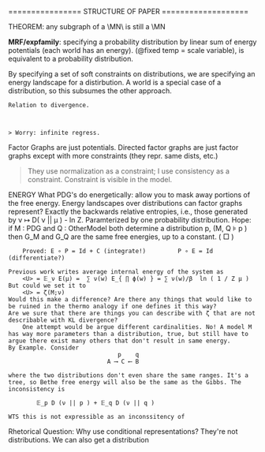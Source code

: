 
================ STRUCTURE OF PAPER ===================

THEOREM: any subgraph of a \MN\ is still a \MN



**MRF/expfamily**: 
specifying a probability distribution by linear sum of energy potentials (each world has an energy). (@fixed temp = scale variable), is equivalent to a probability distribution.

By specifying a set of soft constraints on distributions, we are specifying an energy landscape for a distirbution. A world is a special case of a distribution, so this subsumes the other approach. 

	Relation to divergence. 



	> Worry: infinite regress.




Factor Graphs are just potentials.
Directed factor graphs are just factor graphs except with more constraints 
	(they repr. same dists, etc.)
> They use normalization as a constraint; I use consistency as a constraint. Constraint is visible in the model.

ENERGY
	What PDG's do energetically: allow you to mask away portions of the free energy. Energy landscapes over distributions can factor graphs represent? Exactly the backwards relative entropies, i.e., those generated by  ν ↦ D( ν || μ ) - ln Z. Paramterized by one probability distribution. Hope:
		if  M : PDG  and  Q : OtherModel both determine a distribution p,  		(M, Q ⊧ p )
			then G_M and G_Q are the same free energies, up to a constant. ( □ )
	
		Proved: E ∘ P = Id + C (integrate!)			P ∘ E = Id (differentiate?)
	
	Previous work writes average internal energy of the system as 
		<U> = 𝔼_ν E(μ) =  ∑ ν(w) E_{ ∏ ϕ(w) } = ∑ ν(w)/β  ln ( 1 / Z μ )
	But could we set it to
		<U> = ζ(M;ν)
	Would this make a difference? Are there any things that would like to be ruined in the thermo analogy if one defines it this way?
	Are we sure that there are things you can describe with ζ that are not describable with KL divergence? 
		One attempt would be argue different cardinalities. No! A model M has way more parameters than a distribution, true, but still have to argue there exist many others that don't result in same energy.
	By Example. Consider
								   p    q
								A ⟶ C ⟵ B

	where the two distributions don't even share the same ranges. It's a tree, so Bethe free energy will also be the same as the Gibbs. The inconsistency is
						
			𝔼_p D (ν || p ) + 𝔼_q D (ν || q )
			
	WTS this is not expressible as an inconssitency of 


Rhetorical Question: Why use conditional representations? They're not distributions. We can also get a distribution 
